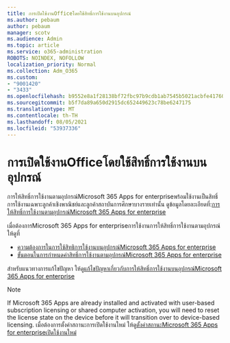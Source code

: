 ```yaml
---
title: การเปิดใช้งานOfficeโดยใช้สิทธิ์การใช้งานบนอุปกรณ์
ms.author: pebaum
author: pebaum
manager: scotv
ms.audience: Admin
ms.topic: article
ms.service: o365-administration
ROBOTS: NOINDEX, NOFOLLOW
localization_priority: Normal
ms.collection: Adm_O365
ms.custom:
- "9001420"
- "3433"
ms.openlocfilehash: b9552e8a1f28138bf72fbc97b9cdb1ab7545b5021acbfe417602d49d351de4c2
ms.sourcegitcommit: b5f7da89a650d2915dc652449623c78be6247175
ms.translationtype: MT
ms.contentlocale: th-TH
ms.lasthandoff: 08/05/2021
ms.locfileid: "53937336"
---
```

# <a name="activating-office-using-device-based-licensing"></a>การเปิดใช้งานOfficeโดยใช้สิทธิ์การใช้งานบนอุปกรณ์

การให้สิทธิ์การใช้งานตามอุปกรณ์Microsoft 365 Apps for enterpriseพร้อมใช้งานเป็นสิทธิ์การใช้งานเฉพาะลูกค้าเชิงพาณิชย์และลูกค้าสถาบันการศึกษาบางรายเท่านั้น ดูข้อมูลโดยละเอียดที่:[การให้สิทธิ์การใช้งานตามอุปกรณ์Microsoft 365 Apps for enterprise](https://docs.microsoft.com/deployoffice/device-based-licensing)

เมื่อต้องการMicrosoft 365 Apps for enterpriseการใช้งานการให้สิทธิ์การใช้งานตามอุปกรณ์ ให้ดูที่

- [ความต้องการในการใช้สิทธิการใช้งานบนอุปกรณ์Microsoft 365 Apps for enterprise](https://docs.microsoft.com/deployoffice/device-based-licensing#requirements-for-using-device-based-licensing-for-microsoft-365-apps-for-enterprise)
- [ขั้นตอนในการกําหนดค่าสิทธิ์การใช้งานตามอุปกรณ์Microsoft 365 Apps for enterprise](https://docs.microsoft.com/deployoffice/device-based-licensing#steps-to-configure-device-based-licensing-for-microsoft-365-apps-for-enterprise)

สําหรับแนวทางการแก้ไขปัญหา ให้ดู[แก้ไขปัญหาเกี่ยวกับการให้สิทธิ์การใช้งานบนอุปกรณ์Microsoft 365 Apps for enterprise](https://docs.microsoft.com/deployoffice/device-based-licensing#troubleshoot-device-based-licensing-for-microsoft-365-apps-for-enterprise)

> [!NOTE]
> If Microsoft 365 Apps are already installed and activated with user-based subscription licensing or shared computer activation, you will need to reset the license state on the device before it will transition over to device-based licensing. เมื่อต้องการตั้งค่าสถานะการเปิดใช้งานใหม่ ให้ดู[ตั้งค่าสถานะMicrosoft 365 Apps for enterpriseเปิดใช้งานใหม่](https://docs.microsoft.com/office/troubleshoot/activation/reset-office-365-proplus-activation-state)
